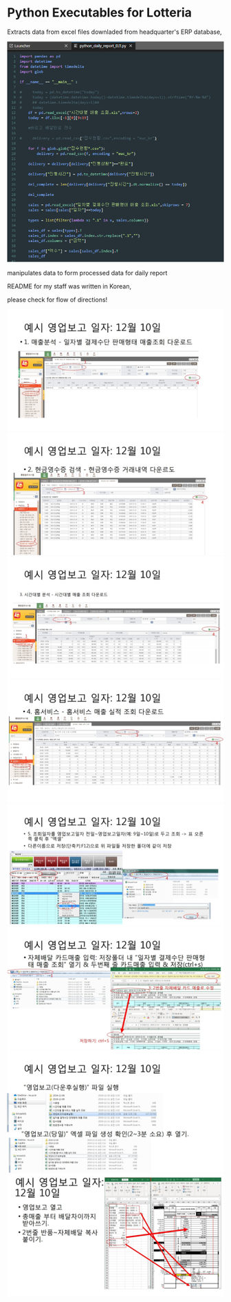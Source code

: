 # Python Executables for Lotteria

Extracts data from excel files downladed from headquarter's ERP database,

![py.png](py.png)

manipulates data to form processed data for daily report

README for my staff was written in Korean,

please check for flow of directions!

![2.jpeg](readme/2.jpg)
![3.jpeg](readme/3.jpg)
![4.jpeg](readme/4.jpg)
![5.jpeg](readme/5.jpg)
![6.jpeg](readme/6.jpg)
![7.jpeg](readme/7.jpg)
![8.jpeg](readme/8.jpg)
![9.jpeg](readme/9.jpg)
